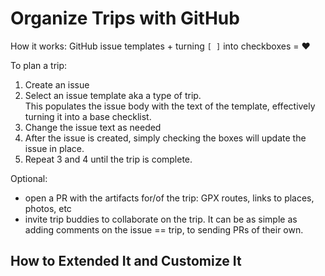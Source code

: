# Organize Trips with GitHub

How it works: GitHub issue templates + turning `[ ]` into checkboxes = ❤️

To plan a trip:

1. Create an issue
2. Select an issue template aka a type of trip.  
   This populates the issue body with the text of the template,
   effectively turning it into a base checklist.
3. Change the issue text as needed
4. After the issue is created, simply checking the boxes will update
   the issue in place.
5. Repeat 3 and 4 until the trip is complete.

Optional:

- open a PR with the artifacts for/of the trip: GPX routes,
  links to places, photos, etc
- invite trip buddies to collaborate on the trip. It can be as simple
  as adding comments on the issue == trip, to sending PRs of their own.

## How to Extended It and Customize It


